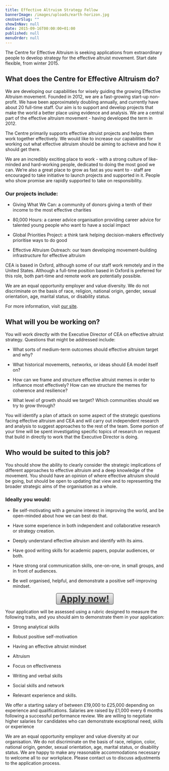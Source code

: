 ```yaml
---
title: Effective Altruism Strategy Fellow
bannerImage: /images/uploads/earth-horizon.jpg
cmsUserSlug: ""
showInNav: null
date: 2015-09-16T00:00:00+01:00
published: null
menuOrder: null
---
```


The Centre for Effective Altruism is seeking applications from extraordinary people to develop strategy for the effective altruist movement. Start date flexible, from winter 2015.

  
## What does the Centre for Effective Altruism do?

  
We are developing our capabilities for wisely guiding the growing Effective Altruism movement. Founded in 2012, we are a fast-growing start-up non-profit. We have been approximately doubling annually, and currently have about 20 full-time staff. Our aim is to support and develop projects that make the world a better place using evidence and analysis. We are a central part of the effective altruism movement - having developed the term in 2012.

  
The Centre primarily supports effective altruist projects and helps them work together effectively. We would like to increase our capabilities for working out what effective altruism should be aiming to achieve and how it should get there.

  
We are an incredibly exciting place to work - with a strong culture of like-minded and hard-working people, dedicated to doing the most good we can. We&rsquo;re also a great place to grow as fast as you want to - staff are encouraged to take initiative to launch projects and supported in it. People who show promise are rapidly supported to take on responsibility.

  
### Our projects include:

* Giving What We Can: a community of donors giving a tenth of their income to the most effective charities

* 80,000 Hours: a career advice organisation providing career advice for talented young people who want to have a social impact

* Global Priorities Project: a think tank helping decision-makers effectively prioritise ways to do good

* Effective Altruism Outreach: our team developing movement-building infrastructure for effective altruism

  
CEA is based in Oxford, although some of our staff work remotely and in the United States. Although a full-time position based in Oxford is preferred for this role, both part-time and remote work are potentially possible.

  
We are an equal opportunity employer and value diversity. We do not discriminate on the basis of race, religion, national origin, gender, sexual orientation, age, marital status, or disability status.

  
For more information, visit [our site](https://centreforeffectivealtruism.org/careers/why-work-with-us/). 

  
## What will you be working on?

  
You will work directly with the Executive Director of CEA on effective altruist strategy. Questions that might be addressed include:

* What sorts of medium-term outcomes should effective altruism target and why?

* What historical movements, networks, or ideas should EA model itself on?

* How can we frame and structure effective altruist memes in order to influence most effectively? How can we structure the memes for coherence and resilience?

* What level of growth should we target? Which communities should we try to grow through?

  
You will identify a plan of attack on some aspect of the strategic questions facing effective altruism and CEA and will carry out independent research and analysis to suggest approaches to the rest of the team. Some portion of your time will be spent investigating specific topics of research on request that build in directly to work that the Executive Director is doing.

  
## Who would be suited to this job?

  
You should show the ability to clearly consider the strategic implications of different approaches to effective altruism and a deep knowledge of the movement. You should have an opinion of where effective altruism should be going, but should be open to updating that view and to representing the broader strategic aims of the organisation as a whole.

  
### Ideally you would:

* Be self-motivating with a genuine interest in improving the world, and be open-minded about how we can best do that.

* Have some experience in both independent and collaborative research or strategy creation.

* Deeply understand effective altruism and identify with its aims.

* Have good writing skills for academic papers, popular audiences, or both.

* Have strong oral communication skills, one-on-one, in small groups, and in front of audiences.

* Be well organised, helpful, and demonstrate a positive self-improving mindset.

  
<a href="https://eaglobal.typeform.com/to/nUNz0z" style="display: block; border-radius:4px; background-color: #DDD; background-image: linear-gradient(to top, #BBB, #EEE); width: 180px; text-align:center; font-weight:bold; font-size: 28px; border: 1px solid #333; color: #333; margin:auto" target="_blank">Apply now!</a>  
  
Your application will be assessed using a rubric designed to measure the following traits, and you should aim to demonstrate them in your application:

 * Strong analytical skills

* Robust positive self-motivation

* Having an effective altruist mindset

* Altruism

* Focus on effectiveness

* Writing and verbal skills

* Social skills and network

* Relevant experience and skills.

We offer a starting salary of between £19,000 to £25,000 depending on experience and qualifications. Salaries are raised by £1,000 every 6 months following a successful performance review. We are willing to negotiate higher salaries for candidates who can demonstrate exceptional need, skills or experience

We are an equal opportunity employer and value diversity at our organisation. We do not discriminate on the basis of race, religion, color, national origin, gender, sexual orientation, age, marital status, or disability status. We are happy to make any reasonable accommodations necessary to welcome all to our workplace. Please contact us to discuss adjustments to the application process. 

  